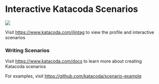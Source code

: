 # Interactive Katacoda Scenarios

[![](http://shields.katacoda.com/katacoda/jlintag/count.svg)](https://www.katacoda.com/jlintag "Get your profile on Katacoda.com")

Visit https://www.katacoda.com/jlintag to view the profile and interactive scenarios

### Writing Scenarios
Visit https://www.katacoda.com/docs to learn more about creating Katacoda scenarios

For examples, visit https://github.com/katacoda/scenario-example
